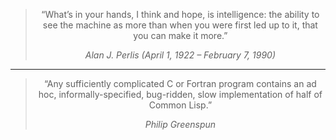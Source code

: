 
<div align="center">
  
> “What’s in your hands, I think and hope, is intelligence: the ability to see the machine as more than when you were first led up to it, that you can make it more.”
> 
> <cite>Alan J. Perlis (April 1, 1922 – February 7, 1990)</cite>
 
</div>

-----

<div align="center">
  
> “Any sufficiently complicated C or Fortran program contains an ad hoc, informally-specified, bug-ridden, slow implementation of half of Common Lisp.”
> 
> <cite>Philip Greenspun</cite>

</div>
